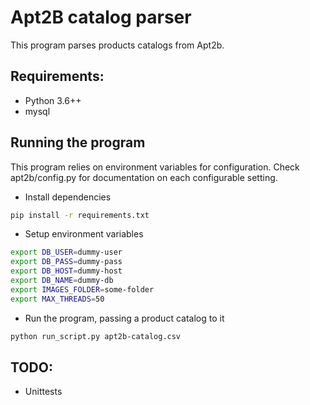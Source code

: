 # Apt2B catalog parser

This program parses products catalogs from Apt2b.

## Requirements:
* Python 3.6++
* mysql

## Running the program

This program relies on environment variables for configuration. Check apt2b/config.py for documentation on each configurable setting.

* Install dependencies
```bash
pip install -r requirements.txt
```

* Setup environment variables
```bash
export DB_USER=dummy-user
export DB_PASS=dummy-pass
export DB_HOST=dummy-host
export DB_NAME=dummy-db
export IMAGES_FOLDER=some-folder
export MAX_THREADS=50
``` 

* Run the program, passing a product catalog to it
```bash
python run_script.py apt2b-catalog.csv
```

## TODO:

* Unittests
